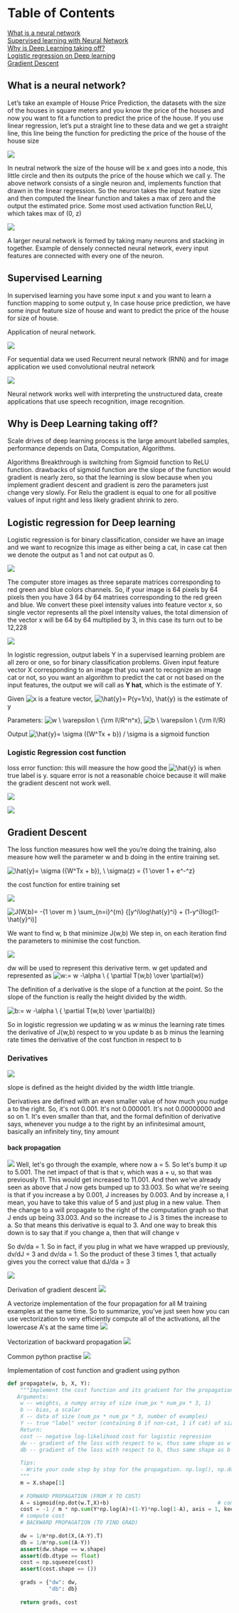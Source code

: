 # Table of Contents

[What is a neural network](#h)  
[Supervised learning with Neural Network](#s)   
[Why is Deep Learning taking off?](#d)   
[Logistic regression on Deep learning](#l)   
[Gradient Descent](#g)

<a name="h"/>

## What is a neural network?

Let’s take an example of House Price Prediction, the datasets with the size of the houses in square meters and you know the price of the houses and now you want to fit a function to predict the price of the house. If you use linear regression, let’s put a straight line to these data and we get a straight line, this line being the function for predicting the price of the house of the house size 

![](https://i.imgur.com/0QwD3LZ.png)

In neutral network the size of the house will be x and goes into a node, this little circle and then its outputs the price of the house which we call y. The above network consists of a single neuron and, implements function that drawn in the linear regression. So the neuron takes the input feature size and then computed the linear function and takes a max of zero and the output the estimated price. Some most used activation function ReLU, which takes max of (0, z)

![](https://i.imgur.com/Tp2sVer.jpg)

A larger neural network is formed by taking many neurons and stacking in together. Example of densely connected neural network, every input features are connected with every one of the neuron. 

<a name="s"/>

## Supervised Learning

In supervised learning you have some input x and you want to learn a function mapping to some output y, In case house price prediction, we have some input feature size of house and want to predict the price of the house for size of house. 

Application of neural network.

![](https://imgur.com/J4gVzWO)

For sequential data we used Recurrent neural network (RNN) and for image application we used convolutional neutral network

![](https://i.imgur.com/F9u95J0.png)

Neural network works well with interpreting the unstructured data, create applications that use speech recognition, image recognition.

<a name="d"/>

## Why is Deep Learning taking off?

Scale drives of deep learning process is the large amount labelled samples, performance depends on Data, Computation, Algorithms.  

Algorithms
Breakthrough is switching from Sigmoid function to ReLU function. drawbacks of sigmoid function are the slope of the function would gradient is nearly zero, so that the learning is slow because when you implement gradient descent and gradient is zero the parameters just change very slowly. For Relu the gradient is equal to one for all positive values of input right and less likely gradient shrink to zero.

<a name="l"/>

## Logistic regression for Deep learning

Logistic regression is for binary classification, consider we have an image and we want to recognize this image as either being a cat, in case cat then we denote the output as 1 and not cat output as 0. 

![](https://imgur.com/dnGMuCT.png)

The computer store images as three separate matrices corresponding to red green and blue colors channels. So, if your image is 64 pixels by 64 pixels then you have 3 64 by 64 matrixes corresponding to the red green and blue. We convert these pixel intensity values into feature vector x, so single vector represents all the pixel intensity values, the total dimension of the vector x will be 64 by 64 multiplied by 3, in this case its turn out to be 12,228

![](https://imgur.com/JwLaeAO.png)


In logistic regression, output labels Y in a supervised learning problem are all zero or one, so for binary classification problems. Given input feature vector X corresponding to an image that you want to recognize an image cat or not, so you want an algorithm to predict the cat or not based on the input features, the output we will call as **Y hat**, which is the estimate of Y.

Given <img src="https://i.upmath.me/svg/x" alt="x" /> is a feature vector, <img src="https://i.upmath.me/svg/%5Chat%7By%7D%3D%20P(y%3D1%2Fx)%2C%20%5Chat%7By%7D" alt="\hat{y}= P(y=1/x), \hat{y}" /> is the estimate of y 

Parameters: <img src="https://i.upmath.me/svg/%20w%20%5C%20%5Cvarepsilon%20%20%5C%20%7B%5Crm%20I%5C!R%5En%5Ex%7D%20" alt=" w \ \varepsilon  \ {\rm I\!R^n^x} " />, <img src="https://i.upmath.me/svg/%20%20b%20%5C%20%5Cvarepsilon%20%5C%20%7B%5Crm%20I%5C!R%7D%20" alt="  b \ \varepsilon \ {\rm I\!R} " />

Output <img src="https://i.upmath.me/svg/%5Chat%7By%7D%3D%20%5Csigma%20(%7BW%5ETx%20%2B%20b%7D)%20%2F%20%5Csigma" alt="\hat{y}= \sigma ({W^Tx + b}) / \sigma" /> is a sigmoid function

### Logistic Regression cost function

loss error function: this will measure the how good the <img src="https://i.upmath.me/svg/%5Chat%7By%7D" alt="\hat{y}" />
 is when true label is y. square error is not a reasonable choice because it will make the gradient descent not work well. 


<img src="https://render.githubusercontent.com/render/math?math=L(\hat{y},y) = -(y\log \hat{y} %2B (1-y)\log(1-\hat{y})">

![](https://imgur.com/jGQFJSE.png)

<a name="g"/>

## Gradient Descent

The loss function measures how well the you’re doing the training, also measure how well the parameter w and b doing in the entire training set. 


<img src="https://i.upmath.me/svg/%5Chat%7By%7D%3D%20%5Csigma%20(%7BW%5ETx%20%2B%20b%7D)%2C%20%5C%20%20%5Csigma(z)%20%3D%20%7B1%20%5Cover%201%20%2B%20e%5E-%5Ez%7D%20" alt="\hat{y}= \sigma ({W^Tx + b}), \  \sigma(z) = {1 \over 1 + e^-^z} " />

the cost function for entire training set 

![](https://imgur.com/04pvAgW.png)

<img src="https://i.upmath.me/svg/J(W%2Cb)%3D%20-%7B1%20%5Cover%20m%20%7D%20%5Csum_%7Bn%3Di%7D%5E%7Bm%7D%20%7B%5By%5Ei%5Clog%5Chat%7By%7D%5Ei%7D%20%2B%20(1-y%5Ei)log(1-%5Chat%7By%7D%5Ei)%5D%20" alt="J(W,b)= -{1 \over m } \sum_{n=i}^{m} {[y^i\log\hat{y}^i} + (1-y^i)log(1-\hat{y}^i)] " />

We want to find w, b that minimize J(w,b) 
We step in, on each iteration find the parameters to minimise the cost function.

![](https://imgur.com/L3y4LCP.png) 

dw will be used to represent this derivative term. w get updated and represented as 
<img src="https://i.upmath.me/svg/w%3A%3D%20w%20-%5Calpha%20%5C%20%7B%20%5Cpartial%20T(w%2Cb)%20%5Cover%20%5Cpartial(w)%7D" alt="w:= w -\alpha \ { \partial T(w,b) \over \partial(w)}" /> 

The definition of a derivative is the slope of a function at the point. So the slope of the function is really the height divided by the width. 

<img src="https://i.upmath.me/svg/b%3A%3D%20w%20-%5Calpha%20%5C%20%7B%20%5Cpartial%20T(w%2Cb)%20%5Cover%20%5Cpartial(b)%7D" alt="b:= w -\alpha \ { \partial T(w,b) \over \partial(b)}" />


So in logistic regression we updating w as w minus the learning rate times the derivative of J(w,b) respect to w
you update b as b minus the learning rate times the derivative of the cost function in respect to b

### Derivatives
![](https://imgur.com/slq44w9.png)

slope is defined as the height divided by the width little triangle.

Derivatives are defined with an even smaller value of how much you nudge a to the right. So, it's not 0.001. It's not 0.000001. It's not 0.00000000 and so on 1. It's even smaller than that, and the formal definition of derivative says, whenever you nudge a to the right by an infinitesimal amount, basically an infinitely tiny, tiny amount

#### back propagation

![](https://imgur.com/41NelOW.png)
 Well, let's go through the example, where now a = 5. So let's bump it up to 5.001. The net impact of that is that v, which was a + u, so that was previously 11. This would get increased to 11.001. And then we've already seen as above that J now gets bumped up to 33.003. So what we're seeing is that if you increase a by 0.001, J increases by 0.003. And by increase a, I mean, you have to take this value of 5 and just plug in a new value. Then the change to a will propagate to the right of the computation graph so that J ends up being 33.003. And so the increase to J is 3 times the increase to a. So that means this derivative is equal to 3. And one way to break this down is to say that if you change a, then that will change v
 
 So dv/da = 1. So in fact, if you plug in what we have wrapped up previously, dv/dJ = 3 and dv/da = 1. So the product of these 3 times 1, that actually gives you the correct value that dJ/da = 3
 
![](https://imgur.com/DMlLBhk.png)

Derivation of gradient descent
![](https://imgur.com/jUhJw4l.png)


 A vectorize implementation of the four propagation for all M training examples at the same time. So to summarize, you've just seen how you can use vectorization to very efficiently compute all of the activations, all the lowercase A's at the same time
![](https://imgur.com/xYJepGu.png)

Vectorization of backward propagation
![](https://imgur.com/11a6dAu.png)

Common python practise 
![](https://imgur.com/TBEYlNd.png)

Implementation of cost function and gradient using python
```python
def propagate(w, b, X, Y):
    """Implement the cost function and its gradient for the propagation explained above
   Arguments:
    w -- weights, a numpy array of size (num_px * num_px * 3, 1)
    b -- bias, a scalar
    X -- data of size (num_px * num_px * 3, number of examples)
    Y -- true "label" vector (containing 0 if non-cat, 1 if cat) of size (1, number of examples)
    Return:
    cost -- negative log-likelihood cost for logistic regression
    dw -- gradient of the loss with respect to w, thus same shape as w
    db -- gradient of the loss with respect to b, thus same shape as b
    
    Tips:
    - Write your code step by step for the propagation. np.log(), np.dot()
    """
    m = X.shape[1]
    
    # FORWARD PROPAGATION (FROM X TO COST)
    A = sigmoid(np.dot(w.T,X)+b)                                  # compute activation
    cost = -1 / m * np.sum(Y*np.log(A)+(1-Y)*np.log(1-A), axis = 1, keepdims = True)                                 
    # compute cost
    # BACKWARD PROPAGATION (TO FIND GRAD)
    
    dw = 1/m*np.dot(X,(A-Y).T)
    db = 1/m*np.sum((A-Y))
    assert(dw.shape == w.shape)
    assert(db.dtype == float)
    cost = np.squeeze(cost)
    assert(cost.shape == ())
    
    grads = {"dw": dw,
             "db": db}
    
    return grads, cost
```
